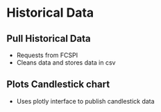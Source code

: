 <H1>Historical Data</H1>
<body>
    <h2>Pull Historical Data</h2>
    <ul>
        <li>Requests from FCSPI</li>
        <li>Cleans data and stores data in csv</li>
    </ul>
    <h2>Plots Candlestick chart</h2>
    <ul>
        <li>Uses plotly interface to publish candlestick data</li>
    </ul>
</body>